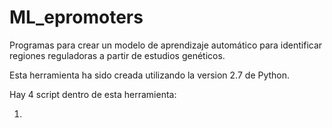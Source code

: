 # ML_epromoters
Programas para crear un modelo de aprendizaje automático para identificar regiones reguladoras a partir de estudios genéticos.

Esta herramienta ha sido creada utilizando la version 2.7 de Python.

Hay 4 script dentro de esta herramienta: 

1. 


